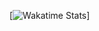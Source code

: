 
[![Wakatime Stats](https://github-readme-stats.vercel.app/api/wakatime?username=TacoNoBurrito&theme=dracula)]

